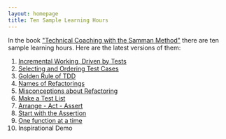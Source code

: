 ```yaml
---
layout: homepage
title: Ten Sample Learning Hours
---
```


In the book ["Technical Coaching with the Samman Method"](https://leanpub.com/techagilecoach) there are ten sample learning hours. Here are the latest versions of them:

1. [Incremental Working, Driven by Tests](/learning_hours/small_steps/demo_tdd_intro.html)
2. [Selecting and Ordering Test Cases](/learning_hours/small_steps/select_order_testcases.html)
3. [Golden Rule of TDD](/learning_hours/small_steps/golden_rule_tdd.html)
4. [Names of Refactorings](/learning_hours/refactoring/extract_function.html)
5. [Misconceptions about Refactoring](/learning_hours/refactoring/misconceptions.html)
6. [Make a Test List](/learning_hours/small_steps/test_list.html)
7. [Arrange - Act - Assert](/learning_hours/test_design/arrange_act_assert.html)
8. [Start with the Assertion](/learning_hours/test_design/start_with_assert.html)
9. [One function at a time](/learning_hours/testable_design/bottom_up_design.html)
10. Inspirational Demo
